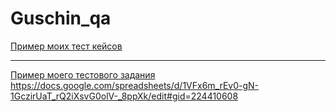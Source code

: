 # Guschin_qa
[Пример моих тест кейсов](https://docs.google.com/spreadsheets/d/1VFx6m_rEv0-gN-1GczirUaT_rQ2iXsvG0olV-_8ppXk/edit#gid=224410608)

---

[Пример моего тестового задания](https://name2022.atlassian.net/jira/software/c/projects/NAM/boards/1)
https://docs.google.com/spreadsheets/d/1VFx6m_rEv0-gN-1GczirUaT_rQ2iXsvG0olV-_8ppXk/edit#gid=224410608